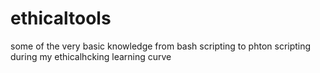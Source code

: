 # ethicaltools

some of the very basic knowledge from bash scripting to phton scripting during my ethicalhcking learning curve
